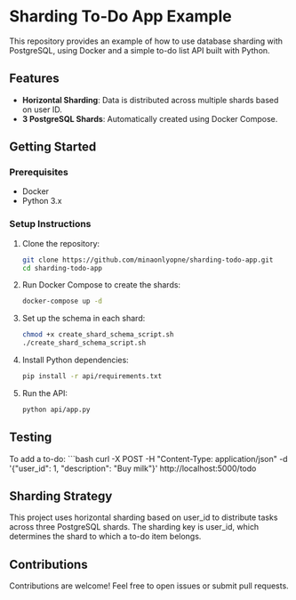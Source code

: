 # Sharding To-Do App Example

This repository provides an example of how to use database sharding with PostgreSQL, using Docker and a simple to-do list API built with Python.

## Features
- **Horizontal Sharding**: Data is distributed across multiple shards based on user ID.
- **3 PostgreSQL Shards**: Automatically created using Docker Compose.

## Getting Started

### Prerequisites
- Docker
- Python 3.x

### Setup Instructions

1. Clone the repository:
   ```bash
   git clone https://github.com/minaonlyopne/sharding-todo-app.git
   cd sharding-todo-app
2. Run Docker Compose to create the shards:
    ```bash
    docker-compose up -d
3. Set up the schema in each shard:
    ```bash
    chmod +x create_shard_schema_script.sh
    ./create_shard_schema_script.sh
4. Install Python dependencies:
    ```bash
    pip install -r api/requirements.txt
5. Run the API:
    ```bash
    python api/app.py

## Testing
To add a to-do:
    ```bash
    curl -X POST -H "Content-Type: application/json" -d '{"user_id": 1, "description": "Buy milk"}' http://localhost:5000/todo

## Sharding Strategy
This project uses horizontal sharding based on user_id to distribute tasks across three PostgreSQL shards. The sharding key is user_id, which determines the shard to which a to-do item belongs.

## Contributions
Contributions are welcome! Feel free to open issues or submit pull requests.


